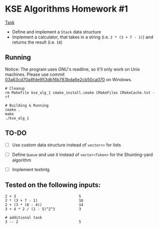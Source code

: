 # KSE Algorithms Homework #1

[Task](https://github.com/kse-ua/algorithms/blob/main/assignments_2021/assignment_1.md)

- Define and implement a `Stack` data structure
- Implement a calculator, that takes in a string (i.e. `2 * (3 + 7 - 1)`) and returns the result (i.e. `18`)


## Running
Notice: The program uses GNU's readline, so it'll only work on Unix machines. Please use commit [03a63cd70a8fde953db16b783bda6e2cb50ca070](https://github.com/marchellodev/kse_ds_stack_n_str_calculator/commit/03a63cd70a8fde953db16b783bda6e2cb50ca070) on Windows.

```shell
# Cleanup
rm Makefile kse_alg_1 cmake_install.cmake CMakeFiles CMakeCache.txt -rf

# Building & Running
cmake .
make
./kse_alg_1
```


## TO-DO
- [ ] Use custom data structure instead of `vector<>` for lists
- [ ] Define `Queue` and use it instead of `vector<Token>` for the Shunting-yard algorithm
- [ ] Implement testintg


## Tested on the following inputs:
```shell
2 + 3                             5
2 * (3 + 7 - 1)                   18
2 + (3 * (8 - 4))                 14
3 + 4 * 2 / (1 - 5)^2^3           3

# additional task
3 -- 2                            5
```